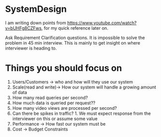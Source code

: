# SystemDesign
I am writing down points from https://www.youtube.com/watch?v=bUHFg8CZFws, for my quick reference later on.

Ask Requirement Clarification questions.
It is impossible to solve the problem in 45 min interview. This is mainly to get insight on where interviewer is heading to.
# Things you should focus on
1. Users/Customers -> who and how will they use our system
2. Scale(read and write)-> How our system will handle a growing amount of data
  1. How many read queries per second?
  2. How much data is queried per request??
  3. How many video views are processed per second?
  4. Can there be spikes in traffic?
    1. We must expect response from the interviewer on this or assume some value
3. Performance -> How fast our system must be
4. Cost -> Budget Constraints
